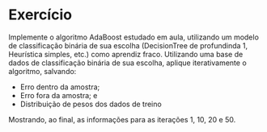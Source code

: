 # Exercício

Implemente o algoritmo AdaBoost estudado em aula, utilizando um modelo de classificação binária de sua escolha (DecisionTree de profundinda 1, Heurística simples, etc.) como aprendiz fraco. Utilizando uma base de dados de classificação binária de sua escolha, aplique iterativamente o algoritmo, salvando:

- Erro dentro da amostra;
- Erro fora da amostra; e
- Distribuição de pesos dos dados de treino

Mostrando, ao final, as informações para as iterações 1, 10, 20 e 50.
